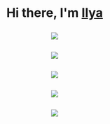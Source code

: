 <h1 align="center">Hi there, I'm <a href="https://github.com/barashek1233" target="_blank">Ilya</a> 


![](https://github-profile-summary-cards.vercel.app/api/cards/profile-details?username=barashek1233&theme=solarized_dark)
  

![](https://github-profile-summary-cards.vercel.app/api/cards/most-commit-language?username=barashek1233&theme=solarized_dark)

![](https://github-profile-summary-cards.vercel.app/api/cards/repos-per-language?username=barashek1233&theme=solarized_dark)
  
![](https://github-profile-summary-cards.vercel.app/api/cards/stats?username=barashek1233&theme=solarized_dark)

![](https://github-profile-summary-cards.vercel.app/api/cards/productive-time?username=barashek1233&theme=solarized_dark)
